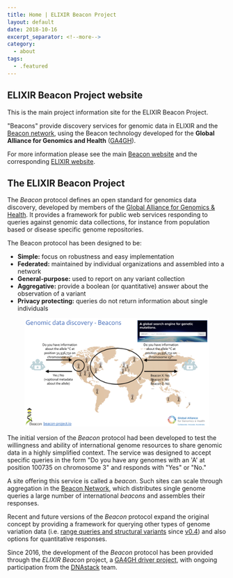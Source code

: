 ```yaml
---
title: Home | ELIXIR Beacon Project
layout: default
date: 2018-10-16
excerpt_separator: <!--more-->
category:
  - about
tags:
  - .featured
---
```


## ELIXIR Beacon Project website

This is the main project information site for the ELIXIR Beacon Project.

"Beacons" provide discovery services for genomic data in ELIXIR and the  [Beacon network](http://beacon-network.org), using the Beacon technology developed for the __Global Alliance for Genomics and Health__ ([GA4GH](https://www.ga4gh.org/)).

<!--more-->

For more information please see the main [Beacon website](http://beacon-project.io/) and the corresponding [ELIXIR website](https://www.elixir-europe.org/about-us/implementation-studies/beacons).

## The ELIXIR Beacon Project

The _Beacon_ protocol defines an open standard for genomics data discovery, developed by members of the [Global Alliance for Genomics &amp; Health](http://genomicsandhealth.org). It provides a framework for public web services responding to queries against genomic data collections, for instance from population based or disease specific genome repositories.

The Beacon protocol has been designed to be:

* **Simple:** focus on robustness and easy implementation
* **Federated:** maintained by individual organizations and assembled into a network
* **General-purpose:** used to report on any variant collection
* **Aggregative:** provide a boolean (or quantitative) answer about the observation of a variant
* **Privacy protecting:** queries do not return information about single individuals

<figure>
<img src="/assets/images/beacon-discovery.png" alt="Beacon network"/>
</figure>

The initial version of the _Beacon_ protocol had been developed to test the willingness and ability of international genome resources to share genomic data in a highly simplified context. The service was designed to accept specific queries in the form "Do you have any genomes with an 'A' at position 100735 on chromosome 3" and responds with "Yes" or "No."

A site offering this service is called a _beacon_. Such sites can scale through aggregation in the [Beacon Network](http://beacon-network.org), which distributes single genome queries a large number of international _beacons_ and assembles their responses.

Recent and future versions of the _Beacon_ protocol expand the original concept by providing a framework for querying other types of genome variation data (i.e. [range queries and structural variants](/howto/range-queries.html) since [v0.4](/specification/release-v0.4.html)) and also options for quantitative responses.

Since 2016, the development of the _Beacon_ protocol has been provided through the _ELIXIR Beacon_ project, a [GA4GH driver project](https://www.ga4gh.org/howwework/driver-projects.html), with ongoing participation from the  [DNAstack](https://dnastack.com) team.
